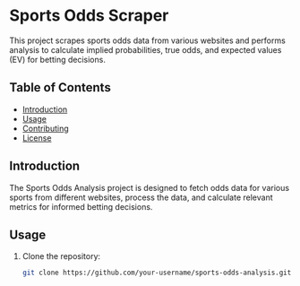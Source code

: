 # Sports Odds Scraper

This project scrapes sports odds data from various websites and performs analysis to calculate implied probabilities, true odds, and expected values (EV) for betting decisions.

## Table of Contents

- [Introduction](#introduction)
- [Usage](#usage)
- [Contributing](#contributing)
- [License](#license)

## Introduction

The Sports Odds Analysis project is designed to fetch odds data for various sports from different websites, process the data, and calculate relevant metrics for informed betting decisions.

## Usage

1. Clone the repository:

   ```bash
   git clone https://github.com/your-username/sports-odds-analysis.git

